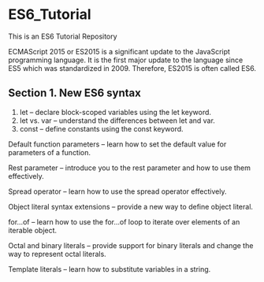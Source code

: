# ES6_Tutorial
This is an ES6 Tutorial Repository

ECMAScript 2015 or ES2015 is a significant update to the JavaScript programming language. It is the first major update to the language since ES5 which was standardized in 2009. Therefore, ES2015 is often called ES6.

## Section 1. New ES6 syntax

1. let – declare block-scoped variables using the let keyword.
2. let vs. var – understand the differences between let and var.
3. const – define constants using the const keyword.

Default function parameters – learn how to set the default value for parameters of a function.

Rest parameter – introduce you to the rest parameter and how to use them effectively.

Spread operator – learn how to use the spread operator effectively.

Object literal syntax extensions – provide a new way to define object literal.

for…of – learn how to use the for...of loop to iterate over elements of an iterable object.

Octal and binary literals –  provide support for binary literals and change the way to represent octal literals.

Template literals – learn how to substitute variables in a string.
